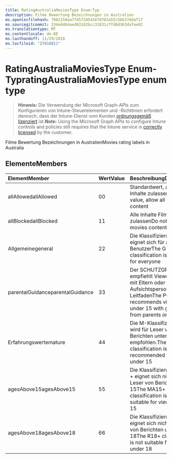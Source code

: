 ```yaml
---
title: RatingAustraliaMoviesType Enum-Typ
description: Filme Bewertung Bezeichnungen in Australien
ms.openlocfilehash: 7982158aa7f45724543e78701a55c5bb37ddaf17
ms.sourcegitcommit: 334e84b4aed63162bcc31831cffd6d363dafee02
ms.translationtype: MT
ms.contentlocale: de-DE
ms.lasthandoff: 11/29/2018
ms.locfileid: "27018811"
---
```

# <a name="ratingaustraliamoviestype-enum-type"></a><span data-ttu-id="c1564-103">RatingAustraliaMoviesType Enum-Typ</span><span class="sxs-lookup"><span data-stu-id="c1564-103">ratingAustraliaMoviesType enum type</span></span>

> <span data-ttu-id="c1564-104">**Hinweis:** Die Verwendung der Microsoft Graph-APIs zum Konfigurieren von Intune-Steuerelementen und -Richtlinien erfordert dennoch, dass der Intune-Dienst vom Kunden [ordnungsgemäß lizenziert](https://go.microsoft.com/fwlink/?linkid=839381) ist.</span><span class="sxs-lookup"><span data-stu-id="c1564-104">**Note:** Using the Microsoft Graph APIs to configure Intune controls and policies still requires that the Intune service is [correctly licensed](https://go.microsoft.com/fwlink/?linkid=839381) by the customer.</span></span>

<span data-ttu-id="c1564-105">Filme Bewertung Bezeichnungen in Australien</span><span class="sxs-lookup"><span data-stu-id="c1564-105">Movies rating labels in Australia</span></span>
## <a name="members"></a><span data-ttu-id="c1564-106">Elemente</span><span class="sxs-lookup"><span data-stu-id="c1564-106">Members</span></span>
|<span data-ttu-id="c1564-107">Element</span><span class="sxs-lookup"><span data-stu-id="c1564-107">Member</span></span>|<span data-ttu-id="c1564-108">Wert</span><span class="sxs-lookup"><span data-stu-id="c1564-108">Value</span></span>|<span data-ttu-id="c1564-109">Beschreibung</span><span class="sxs-lookup"><span data-stu-id="c1564-109">Description</span></span>|
|:---|:---|:---|
|<span data-ttu-id="c1564-110">allAllowed</span><span class="sxs-lookup"><span data-stu-id="c1564-110">allAllowed</span></span>|<span data-ttu-id="c1564-111">0</span><span class="sxs-lookup"><span data-stu-id="c1564-111">0</span></span>|<span data-ttu-id="c1564-112">Standardwert, alle Filme Inhalte zulassen</span><span class="sxs-lookup"><span data-stu-id="c1564-112">Default value, allow all movies content</span></span>|
|<span data-ttu-id="c1564-113">allBlocked</span><span class="sxs-lookup"><span data-stu-id="c1564-113">allBlocked</span></span>|<span data-ttu-id="c1564-114">1</span><span class="sxs-lookup"><span data-stu-id="c1564-114">1</span></span>|<span data-ttu-id="c1564-115">Alle Inhalte Filme nicht zulassen</span><span class="sxs-lookup"><span data-stu-id="c1564-115">Do not allow any movies content</span></span>|
|<span data-ttu-id="c1564-116">Allgemeine</span><span class="sxs-lookup"><span data-stu-id="c1564-116">general</span></span>|<span data-ttu-id="c1564-117">2</span><span class="sxs-lookup"><span data-stu-id="c1564-117">2</span></span>|<span data-ttu-id="c1564-118">Die Klassifizierung G eignet sich für alle Benutzer</span><span class="sxs-lookup"><span data-stu-id="c1564-118">The G classification is suitable for everyone</span></span>|
|<span data-ttu-id="c1564-119">parentalGuidance</span><span class="sxs-lookup"><span data-stu-id="c1564-119">parentalGuidance</span></span>|<span data-ttu-id="c1564-120">3</span><span class="sxs-lookup"><span data-stu-id="c1564-120">3</span></span>|<span data-ttu-id="c1564-121">Der SCHUTZGRUPPE empfiehlt Viewer unter 15 mit Eltern oder Aufsichtspersonen-Leitfaden</span><span class="sxs-lookup"><span data-stu-id="c1564-121">The PG recommends viewers under 15 with guidance from parents or guardians</span></span>|
|<span data-ttu-id="c1564-122">Erfahrungswerte</span><span class="sxs-lookup"><span data-stu-id="c1564-122">mature</span></span>|<span data-ttu-id="c1564-123">4</span><span class="sxs-lookup"><span data-stu-id="c1564-123">4</span></span>|<span data-ttu-id="c1564-124">Die M-Klassifizierung wird für Leser von Berichten unter 15 nicht empfohlen.</span><span class="sxs-lookup"><span data-stu-id="c1564-124">The M classification is not recommended for viewers under 15</span></span>|
|<span data-ttu-id="c1564-125">agesAbove15</span><span class="sxs-lookup"><span data-stu-id="c1564-125">agesAbove15</span></span>|<span data-ttu-id="c1564-126">5</span><span class="sxs-lookup"><span data-stu-id="c1564-126">5</span></span>|<span data-ttu-id="c1564-127">Die Klassifizierung MA15 + eignet sich nicht für Leser von Berichten unter 15</span><span class="sxs-lookup"><span data-stu-id="c1564-127">The MA15+ classification is not suitable for viewers under 15</span></span>|
|<span data-ttu-id="c1564-128">agesAbove18</span><span class="sxs-lookup"><span data-stu-id="c1564-128">agesAbove18</span></span>|<span data-ttu-id="c1564-129">6</span><span class="sxs-lookup"><span data-stu-id="c1564-129">6</span></span>|<span data-ttu-id="c1564-130">Die Klassifizierung R18 + eignet sich nicht für Leser von Berichten unter 18</span><span class="sxs-lookup"><span data-stu-id="c1564-130">The R18+ classification is not suitable for viewers under 18</span></span>|



